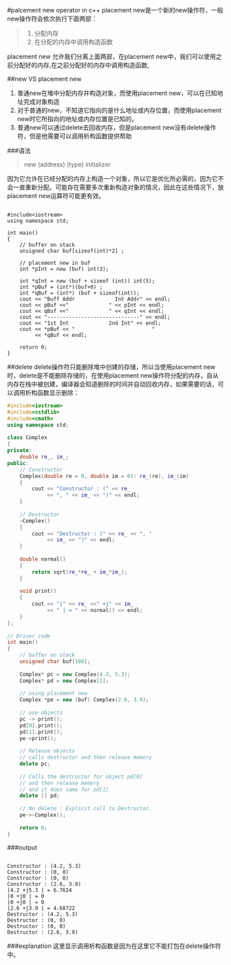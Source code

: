 #palcement new operator in c++
placement new是一个新的new操作符，一般new操作符会依次执行下面两部：
>1. 分配内存
>2. 在分配的内存中调用构造函数

placement new 允许我们分离上面两部，在placement new中，我们可以使用之前分配好的内存,在之前分配好的内存中调用构造函数,

##new VS placement new
1. 普通new在堆中分配内存并构造对象，而使用placement new，可以在已知地址完成对象构造
2. 对于普通的new，不知道它指向的是什么地址或内存位置，而使用placement new时它所指向的地址或内存位置是已知的。
3. 普通new可以通过delete去回收内存，但是placement new没有delete操作符，但是他需要可以调用析构函数提供帮助

###语法
> new (address) (type) initializer

因为它允许在已经分配的内存上构造一个对象，所以它是优化所必需的，因为它不会一直重新分配。可能存在需要多次重新构造对象的情况，因此在这些情况下，放placement new运算符可能更有效。

```c++11 {.line-numbers}

#include<iostream> 
using namespace std; 
  
int main() 
{ 
    // buffer on stack 
    unsigned char buf[sizeof(int)*2] ; 
  
    // placement new in buf 
    int *pInt = new (buf) int(3); 
  
    int *qInt = new (buf + sizeof (int)) int(5); 
    int *pBuf = (int*)(buf+0) ; 
    int *qBuf = (int*) (buf + sizeof(int)); 
    cout << "Buff Addr             Int Addr" << endl; 
    cout << pBuf <<"             " << pInt << endl; 
    cout << qBuf <<"             " << qInt << endl; 
    cout << "------------------------------" << endl; 
    cout << "1st Int             2nd Int" << endl; 
    cout << *pBuf << "                         "
         << *qBuf << endl; 
  
    return 0; 
}

```

##delete 
delete操作符只能删除堆中创建的存储，所以当使用placement new时，delete是不能删除存储的，在使用placement new操作符分配的内存，自从内存在栈中被创建，编译器会知道删除的时间并自动回收内存，如果需要的话，可以调用析构函数显示删除：

```c++ {.line-numbers}
#include<iostream> 
#include<cstdlib> 
#include<cmath> 
using namespace std; 
  
class Complex 
{ 
private: 
    double re_, im_; 
public: 
    // Constructor 
    Complex(double re = 0, double im = 0): re_(re), im_(im) 
    { 
        cout << "Constructor : (" << re_ 
             << ", " << im_ << ")" << endl; 
    } 
  
    // Destructor 
    ~Complex() 
    { 
        cout << "Destructor : (" << re_ << ", "
             << im_ << ")" << endl; 
    } 
  
    double normal() 
    { 
        return sqrt(re_*re_ + im_*im_); 
    } 
  
    void print() 
    { 
        cout << "|" << re_ <<" +j" << im_ 
             << " | = " << normal() << endl; 
    } 
}; 
  
// Driver code 
int main() 
{ 
    // buffer on stack 
    unsigned char buf[100]; 
  
    Complex* pc = new Complex(4.2, 5.3); 
    Complex* pd = new Complex[2]; 
  
    // using placement new 
    Complex *pe = new (buf) Complex(2.6, 3.9); 
  
    // use objects 
    pc -> print(); 
    pd[0].print(); 
    pd[1].print(); 
    pe->print(); 
  
    // Release objects 
    // calls destructor and then release memory 
    delete pc; 
  
    // Calls the destructor for object pd[0] 
    // and then release memory 
    // and it does same for pd[1] 
    delete [] pd; 
  
    // No delete : Explicit call to Destructor. 
    pe->~Complex(); 
  
    return 0; 
} 

```

###output
```c++{.line-numbers}

Constructor : (4.2, 5.3)
Constructor : (0, 0)
Constructor : (0, 0)
Constructor : (2.6, 3.9)
|4.2 +j5.3 | = 6.7624
|0 +j0 | = 0
|0 +j0 | = 0
|2.6 +j3.9 | = 4.68722
Destructor : (4.2, 5.3)
Destructor : (0, 0)
Destructor : (0, 0)
Destructor : (2.6, 3.9)

```

###explanation
这里显示调用析构函数是因为在这里它不能打包在delete操作符中。
